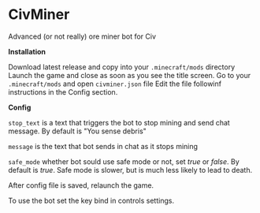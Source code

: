 # CivMiner
Advanced (or not really) ore miner bot for Civ


**Installation**


Download latest release and copy into your `.minecraft/mods` directory
Launch the game and close as soon as you see the title screen.
Go to your `.minecraft/mods` and open `civminer.json` file
Edit the file followinf instructions in the Config section.


**Config**


`stop_text` is a text that triggers the bot to stop mining and send chat message. By default is "You sense debris"

`message` is the text that bot sends in chat as it stops mining

`safe_mode` whether bot sould use safe mode or not, set *true* or *false*. By default is *true*. Safe mode is slower, but is much less likely to lead to death.


After config file is saved, relaunch the game.

To use the bot set the key bind in controls settings.
